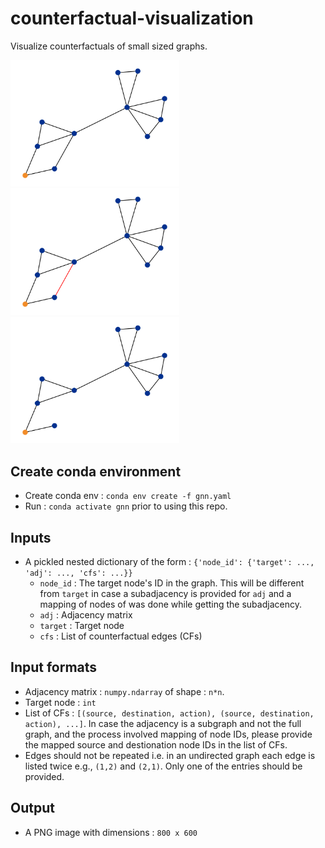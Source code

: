 # counterfactual-visualization
Visualize counterfactuals of small sized graphs.

<img src="https://github.com/Armagaan/counterfactual-visualization/blob/main/graph_602.png?raw=true" alt="Graph" width="270"/> <img src="https://github.com/Armagaan/counterfactual-visualization/blob/main/colored_graph_602.png?raw=true" alt="Graph" width="270"/> <img src="https://github.com/Armagaan/counterfactual-visualization/blob/main/perturbed_graph_602.png?raw=true" alt="Graph" width="270"/>

## Create conda environment
- Create conda env : `conda env create -f gnn.yaml`
- Run : `conda activate gnn` prior to using this repo.

## Inputs
- A pickled nested dictionary of the form : `{'node_id': {'target': ..., 'adj': ..., 'cfs': ...}}`
    - `node_id` : The target node's ID in the graph. This will be different from `target` in case a subadjacency is provided for `adj` and a mapping of nodes of was done while getting the subadjacency.
    - `adj` : Adjacency matrix
    - `target` : Target node
    - `cfs` : List of counterfactual edges (CFs)

## Input formats
- Adjacency matrix : `numpy.ndarray` of shape : `n*n`.
- Target node : `int`
- List of CFs : `[(source, destination, action), (source, destination, action), ...]`. In case the adjacency is a subgraph and not the full graph, and the process involved mapping of node IDs, please provide the mapped source and destionation node IDs in the list of CFs.
- Edges should not be repeated i.e. in an undirected graph each edge is listed twice e.g., `(1,2)` and `(2,1)`. Only one of the entries should be provided.

## Output
- A PNG image with dimensions : `800 x 600`

